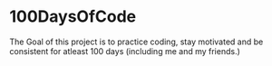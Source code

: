 # 100DaysOfCode

The Goal of this project is to practice coding, stay motivated and be consistent for atleast 100 days (including me and my friends.)